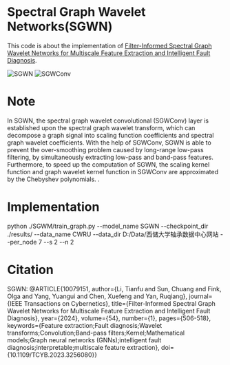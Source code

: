 # Spectral Graph Wavelet Networks(SGWN)
This code is about the implementation of [Filter-Informed Spectral Graph Wavelet Networks for Multiscale Feature Extraction and Intelligent Fault Diagnosis](https://ieeexplore.ieee.org/abstract/document/10079151).

![SGWN](https://github.com/HazeDT/DAGCN/blob/main/Figure.png)
![SGWConv](https://github.com/HazeDT/DAGCN/blob/main/Figure.png)

# Note
In SGWN, the spectral graph wavelet convolutional (SGWConv) layer is established upon the spectral graph wavelet transform, which can decompose a graph signal into scaling function coefficients and spectral graph wavelet coefficients. With the help of SGWConv, SGWN is able to prevent the over-smoothing problem caused by long-range low-pass filtering, by simultaneously extracting low-pass and band-pass features. Furthermore, to speed up the computation of SGWN, the scaling kernel function and graph wavelet kernel function in SGWConv are approximated by the Chebyshev polynomials. .


# Implementation
python ./SGWM/train_graph.py --model_name SGWN  --checkpoint_dir ./results/   --data_name CWRU --data_dir D:/Data/西储大学轴承数据中心网站 --per_node 7 --s 2 --n 2 


# Citation

SGWN:
@ARTICLE{10079151,
  author={Li, Tianfu and Sun, Chuang and Fink, Olga and Yang, Yuangui and Chen, Xuefeng and Yan, Ruqiang},
  journal={IEEE Transactions on Cybernetics}, 
  title={Filter-Informed Spectral Graph Wavelet Networks for Multiscale Feature Extraction and Intelligent Fault Diagnosis}, 
  year={2024},
  volume={54},
  number={1},
  pages={506-518},
  keywords={Feature extraction;Fault diagnosis;Wavelet transforms;Convolution;Band-pass filters;Kernel;Mathematical models;Graph neural networks (GNNs);intelligent fault diagnosis;interpretable;multiscale feature extraction},
  doi={10.1109/TCYB.2023.3256080}}


